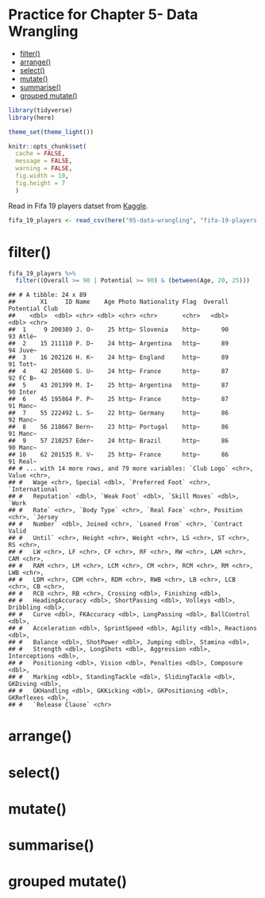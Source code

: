 Practice for Chapter 5- Data Wrangling
================

  - [filter()](#filter)
  - [arrange()](#arrange)
  - [select()](#select)
  - [mutate()](#mutate)
  - [summarise()](#summarise)
  - [grouped mutate()](#grouped-mutate)

``` r
library(tidyverse)
library(here)
```

``` r
theme_set(theme_light())

knitr::opts_chunk$set(
  cache = FALSE,
  message = FALSE, 
  warning = FALSE, 
  fig.width = 10, 
  fig.height = 7
  )
```

Read in Fifa 19 players datset from
[Kaggle](https://www.kaggle.com/karangadiya/fifa19#data.csv).

``` r
fifa_19_players <- read_csv(here("05-data-wrangling", "fifa-19-players.csv"))
```

# filter()

``` r
fifa_19_players %>% 
  filter((Overall >= 90 | Potential >= 90) & (between(Age, 20, 25)))
```

    ## # A tibble: 24 x 89
    ##       X1     ID Name    Age Photo Nationality Flag  Overall Potential Club 
    ##    <dbl>  <dbl> <chr> <dbl> <chr> <chr>       <chr>   <dbl>     <dbl> <chr>
    ##  1     9 200389 J. O~    25 http~ Slovenia    http~      90        93 Atlé~
    ##  2    15 211110 P. D~    24 http~ Argentina   http~      89        94 Juve~
    ##  3    16 202126 H. K~    24 http~ England     http~      89        91 Tott~
    ##  4    42 205600 S. U~    24 http~ France      http~      87        92 FC B~
    ##  5    43 201399 M. I~    25 http~ Argentina   http~      87        90 Inter
    ##  6    45 195864 P. P~    25 http~ France      http~      87        91 Manc~
    ##  7    55 222492 L. S~    22 http~ Germany     http~      86        92 Manc~
    ##  8    56 218667 Bern~    23 http~ Portugal    http~      86        91 Manc~
    ##  9    57 210257 Eder~    24 http~ Brazil      http~      86        90 Manc~
    ## 10    62 201535 R. V~    25 http~ France      http~      86        91 Real~
    ## # ... with 14 more rows, and 79 more variables: `Club Logo` <chr>, Value <chr>,
    ## #   Wage <chr>, Special <dbl>, `Preferred Foot` <chr>, `International
    ## #   Reputation` <dbl>, `Weak Foot` <dbl>, `Skill Moves` <dbl>, `Work
    ## #   Rate` <chr>, `Body Type` <chr>, `Real Face` <chr>, Position <chr>, `Jersey
    ## #   Number` <dbl>, Joined <chr>, `Loaned From` <chr>, `Contract Valid
    ## #   Until` <chr>, Height <chr>, Weight <chr>, LS <chr>, ST <chr>, RS <chr>,
    ## #   LW <chr>, LF <chr>, CF <chr>, RF <chr>, RW <chr>, LAM <chr>, CAM <chr>,
    ## #   RAM <chr>, LM <chr>, LCM <chr>, CM <chr>, RCM <chr>, RM <chr>, LWB <chr>,
    ## #   LDM <chr>, CDM <chr>, RDM <chr>, RWB <chr>, LB <chr>, LCB <chr>, CB <chr>,
    ## #   RCB <chr>, RB <chr>, Crossing <dbl>, Finishing <dbl>,
    ## #   HeadingAccuracy <dbl>, ShortPassing <dbl>, Volleys <dbl>, Dribbling <dbl>,
    ## #   Curve <dbl>, FKAccuracy <dbl>, LongPassing <dbl>, BallControl <dbl>,
    ## #   Acceleration <dbl>, SprintSpeed <dbl>, Agility <dbl>, Reactions <dbl>,
    ## #   Balance <dbl>, ShotPower <dbl>, Jumping <dbl>, Stamina <dbl>,
    ## #   Strength <dbl>, LongShots <dbl>, Aggression <dbl>, Interceptions <dbl>,
    ## #   Positioning <dbl>, Vision <dbl>, Penalties <dbl>, Composure <dbl>,
    ## #   Marking <dbl>, StandingTackle <dbl>, SlidingTackle <dbl>, GKDiving <dbl>,
    ## #   GKHandling <dbl>, GKKicking <dbl>, GKPositioning <dbl>, GKReflexes <dbl>,
    ## #   `Release Clause` <chr>

# arrange()

# select()

# mutate()

# summarise()

# grouped mutate()

